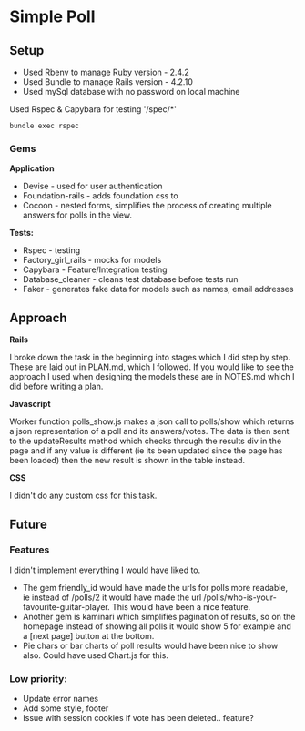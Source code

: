 # Simple Poll

## Setup

* Used Rbenv to manage Ruby version - 2.4.2
* Used Bundle to manage Rails version - 4.2.10
* Used mySql database with no password on local machine

Used Rspec & Capybara for testing '/spec/\*'
```
bundle exec rspec
```

### Gems

**Application**

* Devise - used for user authentication
* Foundation-rails - adds foundation css to
* Cocoon - nested forms, simplifies the process of creating multiple answers for polls in the view.

**Tests:**

* Rspec - testing
* Factory_girl_rails - mocks for models
* Capybara - Feature/Integration testing
* Database_cleaner - cleans test database before tests run
* Faker - generates fake data for models such as names, email addresses

## Approach

**Rails**

I broke down the task in the beginning into stages which I did step by step. These are laid out in PLAN.md, which I followed. If you would like to see the approach I used when designing the models these are in NOTES.md which I did before writing a plan.

**Javascript**

Worker function polls_show.js makes a json call to polls/show which returns a json representation of a poll and its answers/votes. The data is then sent to the updateResults method which checks through the results div in the page and if any value is different (ie its been updated since the page has been loaded) then the new result is shown in the table instead.

**CSS**

I didn't do any custom css for this task.

## Future

### Features

I didn't implement everything I would have liked to.

* The gem friendly_id would have made the urls for polls more readable, ie instead of /polls/2 it would have made the url /polls/who-is-your-favourite-guitar-player. This would have been a nice feature.
* Another gem is kaminari which simplifies pagination of results, so on the homepage instead of showing all polls it would show 5 for example and a [next page] button at the bottom.
* Pie chars or bar charts of poll results would have been nice to show also. Could have used Chart.js for this.

### Low priority:

* Update error names
* Add some style, footer
* Issue with session cookies if vote has been deleted.. feature?
